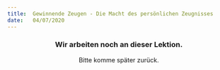 ```yaml
---
title:  Gewinnende Zeugen - Die Macht des persönlichen Zeugnisses
date:   04/07/2020
---
```


### <center>Wir arbeiten noch an dieser Lektion.</center>
<center>Bitte komme später zurück.</center>
